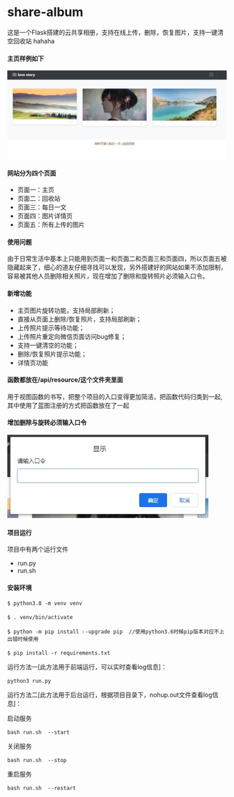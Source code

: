 # share-album
这是一个Flask搭建的云共享相册，支持在线上传，删除，恢复图片，支持一键清空回收站
hahaha

#### 主页样例如下
![主页](static/img/mk_img/web.jpg)

#### 网站分为四个页面
- 页面一：主页
- 页面二：回收站
- 页面三：每日一文
- 页面四：图片详情页
- 页面五：所有上传的图片

#### 使用问题
由于日常生活中基本上只能用到页面一和页面二和页面三和页面四，所以页面五被隐藏起来了，细心的道友仔细寻找可以发现，另外搭建好的网站如果不添加限制，容易被其他人员删除相关照片，现在增加了删除和旋转照片必须输入口令。

#### 新增功能
- 主页图片旋转功能，支持局部刷新；
- 直接从页面上删除/恢复照片，支持局部刷新；
- 上传照片提示等待功能；
- 上传照片重定向微信页面访问bug修复；
- 支持一键清空的功能；
- 删除/恢复照片提示功能；
- 详情页功能

#### 函数都放在/api/resource/这个文件夹里面
用于视图函数的书写，把整个项目的入口变得更加简洁，把函数代码归类到一起,其中使用了蓝图注册的方式把函数放在了一起

#### 增加删除与旋转必须输入口令
![主页](static/img/mk_img/pw.jpg)

#### 项目运行
项目中有两个运行文件
- run.py
- run.sh


#### 安装环境
```
$ python3.8 -m venv venv  

$ . venv/bin/activate

$ python -m pip install --upgrade pip  //使用python3.6时候pip版本对应不上出错时候使用

$ pip install -r requirements.txt

```
运行方法一[此方法用于前端运行，可以实时查看log信息]：
```
python3 run.py
```

运行方法二[此方法用于后台运行，根据项目目录下，nohup.out文件查看log信息]：

启动服务
```
bash run.sh  --start
```
关闭服务
```
bash run.sh  --stop
```
重启服务
```
bash run.sh  --restart
```
